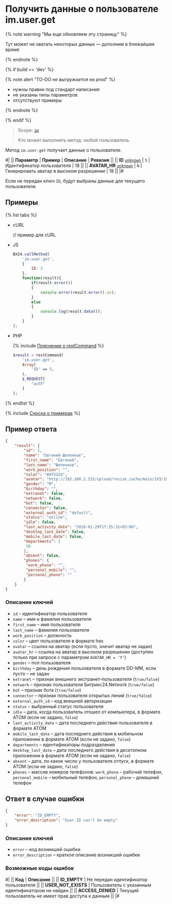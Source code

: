 # Получить данные о пользователе im.user.get

{% note warning "Мы еще обновляем эту страницу" %}

Тут может не хватать некоторых данных — дополним в ближайшее время

{% endnote %}

{% if build == 'dev' %}

{% note alert "TO-DO _не выгружается на prod_" %}

- нужны правки под стандарт написания
- не указаны типы параметров
- отсутствуют примеры

{% endnote %}

{% endif %}

> Scope: [`im`](../../scopes/permissions.md)
>
> Кто может выполнять метод: любой пользователь

Метод `im.user.get` получает данные о пользователе.

#|
|| **Параметр** | **Пример** | **Описание** | **Ревизия** ||
|| **ID**
[`unknown`](../../data-types.md) | `5` | Идентификатор пользователя | 18 ||
|| **AVATAR_HR**
[`unknown`](../../data-types.md) | `N` | Генерировать аватар в высоком разрешении | 18 ||
|#

Если не передан ключ `ID`, будут выбраны данные для текущего пользователя.

## Примеры

{% list tabs %}

- cURL

    // пример для cURL

- JS

    ```javascript
    BX24.callMethod(
        'im.user.get',
        {
            ID: 5
        },
        function(result){
            if(result.error())
            {
                console.error(result.error().ex);
            }
            else
            {
                console.log(result.data());
            }
        }
    );
    ```

- PHP

    {% include [Пояснение о restCommand](../_includes/rest-command.md) %}

    ```php
    $result = restCommand(
        'im.user.get',
        Array(
            'ID' => 5,
        ),
        $_REQUEST[
            "auth"
        ]
    );
    ```

{% endlist %}

{% include [Сноска о примерах](../../../_includes/examples.md) %}

## Пример ответа

```json
{
    "result": {
        "id": 5,
        "name": "Евгений Шеленков",
        "first_name": "Евгений",
        "last_name": "Шеленков",
        "work_position": "",
        "color": "#df532d",
        "avatar": "http://192.168.2.232/upload/resize_cache/main/1d3/100_100_2/shelenkov.png",
        "gender": "M",
        "birthday": "",
        "extranet": false,
        "network": false,
        "bot": false,
        "connector": false,
        "external_auth_id": "default",
        "status": "online",
        "idle": false,
        "last_activity_date": "2018-01-29T17:35:31+03:00",
        "desktop_last_date": false,
        "mobile_last_date": false,
        "departments": [
         50
        ],
        "absent": false,
        "phones": {
         "work_phone": "",
         "personal_mobile": "",
         "personal_phone": ""
        }
    }
}
```

### Описание ключей

- `id` – идентификатор пользователя
- `name` – имя и фамилия пользователя
- `first_name` – имя пользователя
- `last_name` – фамилия пользователя
- `work_position` – должность
- `color` – цвет пользователя в формате hex
- `avatar` – ссылка на аватар (если пусто, значит аватар не задан)
- `avatar_hr` – ссылка на аватар в высоком разрешении (доступен только при запросе с параметром `AVATAR_HR = 'Y'`)
- `gender` – пол пользователя
- `birthday` – день рождения пользователя в формате DD-MM, если пусто – не задан
- `extranet` – признак внешнего экстранет-пользователя (`true/false`)
- `network` – признак пользователя Битрикс24.Network (`true/false`)
- `bot` – признак бота (`true/false`)
- `connector` – признак пользователя открытых линий (`true/false`)
- `external_auth_id` – код внешней авторизации
- `status` – выбранный статус пользователя
- `idle` – дата, когда пользователь отошел от компьютера, в формате АТОМ (если не задано, `false`)
- `last_activity_date` – дата последнего действия пользователя в формате АТОМ
- `mobile_last_date` – дата последнего действия в мобильном приложении в формате АТОМ (если не задано, `false`)
- `departments` – идентификаторы подразделения
- `desktop_last_date` – дата последнего действия в десктопном приложении в формате АТОМ (если не задано, `false`)
- `absent` – дата, по какое число у пользователя отпуск, в формате АТОМ (если не задано, `false`)
- `phones` – массив номеров телефонов: `work_phone` – рабочий телефон, `personal_mobile` – мобильный телефон, `personal_phone` – домашний телефон

## Ответ в случае ошибки

```json
{
    "error": "ID_EMPTY",
    "error_description": "User ID can't be empty"
}
```

### Описание ключей

- `error` – код возникшей ошибки
- `error_description` – краткое описание возникшей ошибки

### Возможные коды ошибок

#|
|| **Код** | **Описание** ||
|| **ID_EMPTY** | Не передан идентификатор пользователя ||
|| **USER_NOT_EXISTS** | Пользователь с указанным идентификатором не найден ||
|| **ACCESS_DENIED** | Текущий пользователь не имеет прав доступа к данным ||
|#